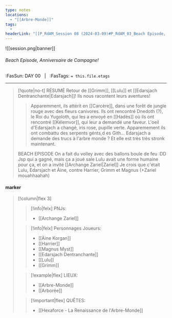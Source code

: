 ```yaml
---
type: notes
locations:
  - "[[Arbre-Monde]]"
tags:
  - 
headerLink: "[[P_RdAM_Session 08 (2024-03-09)#P_RdAM_03_Beach Episode, Anniversaire de Campagne!]]"
---
```


![[session.png|banner]]
###### Beach Episode, Anniversaire de Campagne!
<span class="sub2">:FasSun: DAY 00 &nbsp; | &nbsp; :FasTags: `= this.file.etags`</span>
___

> [!quote|no-t] RÉSUMÉ
> Retour de [[Grimm]], [[Lulu]] et [[Edarsjach Dentranchante|Edarsjach]]! 
> Ils nous racontent leurs aventures!
> > Apparemment, ils attérit en [[Carcère]], dans une forêt de jungle rouge avec des fleurs canivores. Ils ont rencontré Dnedoth (?), le Roi du Yugoloth, qui les a envoyé en [[Hadès]] où ils ont rencontré [[Kélemvor]], qui leur a demandé une faveur.
> > L'oeil d'Edarsjach a changé, iris rose, pupille verte. 
> > Apparemement ils ont combattu des serpents génts,d es Gith...
> > Edarsjach a demande des trucs à l'arbre monde ? Et elle est très très stronk maintenant. 
> 
> BEACH EPISODE
> On a fait du volley avec des ballons boule de feu :DD 
> Jsp qui a gagné, mais ça a joué sale
> Lulu avait une forme humaine pour ça, et on a invité [[Archange Zariel|Zariel]]
> Je crois que c'était Lulu, Edarsjach et Àine, contre Harrier, Grimm et Magnus (+Zariel mouahhaahah)

#### marker
> [!column|flex 3]
>> [!info|felx] PNJs:
>> - [[Archange Zariel]]
>
>> [!info|felx] Personnages Joueurs:
>> - [[Àine Korgan]]
>> - [[Harrier]]
>> - [[Magnus Myst]]
>> - [[Edarsjach Dentranchante]]
>> - [[Lulu]]
>> - [[Grimm]]
>
>> [!example|flex] LIEUX:
>> - [[Arbre-Monde]]
>> - [[Arborée]]
>
>> [!important|flex] QUÊTES:
>> - [[Hexaforce - La Renaissance de l'Arbre-Monde]]
